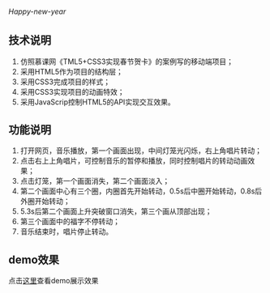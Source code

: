 ###### Happy-new-year
## 技术说明
1. 仿照慕课网《TML5+CSS3实现春节贺卡》的案例写的移动端项目；
2. 采用HTML5作为项目的结构层；
3. 采用CSS3完成项目的样式；
4. 采用CSS3实现项目的动画特效；
5. 采用JavaScrip控制HTML5的API实现交互效果。

## 功能说明
1. 打开网页，音乐播放，第一个画面出现，中间灯笼光闪烁，右上角唱片转动；
2. 点击右上上角唱片，可控制音乐的暂停和播放，同时控制唱片的转动动画效果；
3. 点击灯笼，第一个画面消失，第二个画面淡入；
4. 第二个画面中心有三个圈，内圈首先开始转动，0.5s后中圈开始转动，0.8s后外圈开始转动；
5. 5.3s后第二个画面上升突破窗口消失，第三个画从顶部出现；
6. 第三个画面中的福字不停转动；
7. 音乐结束时，唱片停止转动。

## demo效果
点击<a href="http://htmlpreview.github.io/?https://github.com/ccccccl/Happy-new-year/blob/master/%E6%98%A5%E8%8A%82%E8%B4%BA%E5%8D%A1.html">这里</a>查看demo展示效果
